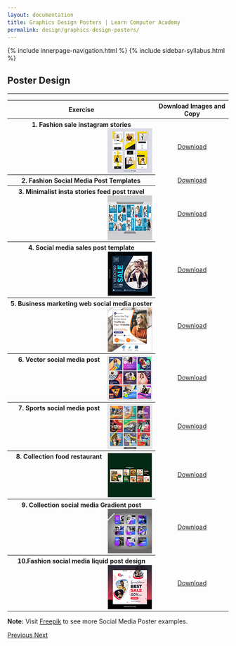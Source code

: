 ```yaml
---
layout: documentation
title: Graphics Design Posters | Learn Computer Academy
permalink: design/graphics-design-posters/
---
```

<div class="loader">
{% include innerpage-navigation.html %}
{% include sidebar-syllabus.html %}
 <div class="page-content">
  <div class="content-wrapper">
   <div class="row">
    <div class="col-md-9 content">
     <!-- Your content goes started here -->
     <div class="doc-content">
      <h2>Poster Design</h2>
      <hr>
      <table class="table table-striped table-bordered">
       <thead class="thead-shades">
        <tr>
         <th scope="col">Exercise</th>
         <th scope="col">Download Images and Copy</th>
        </tr>
       </thead>
       <tbody>
        <style>
         th img {
          float: right;
          max-width: 100px;
          height: auto;
          display: inline-block;
          border: 1px solid #ddd;
         }
         tr td {
          text-align: center;
         }
         .table td {
          vertical-align: middle;
         }
        </style>
        <tr>
         <th scope="row">1. Fashion sale instagram stories <img src="{{ site.baseurl }}/../assets/img/graphics-design/poster/thumbnail/poster-01.jpg" alt="">
         </th>
         <td>
          <a href="{{ site.baseurl }}/../assets/img/graphics-design/poster/poster-01.jpg" class="btn btn-primary" download="LCA-Poster-01">Download</a>
         </td>
        </tr>
        <tr>
         <th scope="row">2. Fashion Social Media Post Templates <img src="https://res.cloudinary.com/portfolios-gq/image/upload/v1663743805/Uplabs/Manly_Fashion_Social_Media_Post_Template_phjqpw.jpg" alt="">
         </th>
         <td>
          <a href="https://res.cloudinary.com/portfolios-gq/image/upload/v1663743805/Uplabs/Manly_Fashion_Social_Media_Post_Template_phjqpw.jpg" class="btn btn-primary" download="LCA-Poster-02">Download</a>
         </td>
        </tr>
        <tr>
         <th scope="row">3. Minimalist insta stories feed post travel <img src="{{ site.baseurl }}/../assets/img/graphics-design/poster/thumbnail/poster-03.jpg" alt="">
         </th>
         <td>
          <a href="{{ site.baseurl }}/../assets/img/graphics-design/poster/poster-03.jpg" class="btn btn-primary" download="LCA-Poster-03">Download</a>
         </td>
        </tr>
        <tr>
         <th scope="row">4. Social media sales post template <img src="{{ site.baseurl }}/../assets/img/graphics-design/poster/thumbnail/poster-04.jpg" alt="">
         </th>
         <td>
          <a href="{{ site.baseurl }}/../assets/img/graphics-design/poster/poster-04.jpg" class="btn btn-primary" download="LCA-Poster-04">Download</a>
         </td>
        </tr>
        <tr>
         <th scope="row">5. Business marketing web social media poster <img src="{{ site.baseurl }}/../assets/img/graphics-design/poster/thumbnail/poster-05.jpg" alt="">
         </th>
         <td>
          <a href="{{ site.baseurl }}/../assets/img/graphics-design/poster/poster-05.jpg" class="btn btn-primary" download="LCA-Poster-05">Download</a>
         </td>
        </tr>
        <tr>
         <th scope="row">6. Vector social media post <img src="{{ site.baseurl }}/../assets/img/graphics-design/poster/thumbnail/poster-06.jpg" alt="">
         </th>
         <td>
          <a href="{{ site.baseurl }}/../assets/img/graphics-design/poster/poster-06.jpg" class="btn btn-primary" download="LCA-Poster-06">Download</a>
         </td>
        </tr>
        <tr>
         <th scope="row">7. Sports social media post <img src="{{ site.baseurl }}/../assets/img/graphics-design/poster/thumbnail/poster-07.jpg" alt="">
         </th>
         <td>
          <a href="{{ site.baseurl }}/../assets/img/graphics-design/poster/poster-07.jpg" class="btn btn-primary" download="LCA-Poster-07">Download</a>
         </td>
        </tr>
        <tr>
         <th scope="row">8. Collection food restaurant <img src="{{ site.baseurl }}/../assets/img/graphics-design/poster/thumbnail/poster-08.jpg" alt="">
         </th>
         <td>
          <a href="{{ site.baseurl }}/../assets/img/graphics-design/poster/poster-08.jpg" class="btn btn-primary" download="LCA-Poster-08">Download</a>
         </td>
        </tr>
        <tr>
         <th scope="row">9. Collection social media Gradient post <img src="{{ site.baseurl }}/../assets/img/graphics-design/poster/thumbnail/poster-09.jpg" alt="">
         </th>
         <td>
          <a href="{{ site.baseurl }}/../assets/img/graphics-design/poster/poster-09.jpg" class="btn btn-primary" download="LCA-Poster-09">Download</a>
         </td>
        </tr>
        <tr>
         <th scope="row">10.Fashion social media liquid post design <img src="{{ site.baseurl }}/../assets/img/graphics-design/poster/thumbnail/poster-10.jpg" alt="">
         </th>
         <td>
          <a href="{{ site.baseurl }}/../assets/img/graphics-design/poster/poster-10.jpg" class="btn btn-primary" download="LCA-Poster-10">Download</a>
         </td>
        </tr>
       </tbody>
      </table>
      <p class="note">
       <b>Note:</b> Visit <a href="https://www.freepik.com/search?color=orange&file_type=jpg&format=search&last_filter=premium&last_value=1&orientation=square&premium=1&query=social+media+post+design+latest+--variety&sort=recent" target="_blank">Freepik</a> to see more Social Media Poster examples.
      </p>
     </div>
     <!-- /.Your content goes ends here -->
     <div class="footer-btn d-flex justify-content-between">
      <a href="/design/graphics-design-intro" class="btn">
       <i class="fas fa-arrow-circle-left"></i>Previous </a>
      <a href="/design/graphics-design-flyer" class="btn">Next <i class="fas fa-arrow-circle-right"></i>
      </a>
     </div>
     <!-- /.End of footer button -->
    </div>
    <!-- Right Sidebar Start--> <?php include '../../includes/right-sidebar-innerpage.php'; ?>
    <!-- Right-Sidebar End -->
   </div>
  </div>

